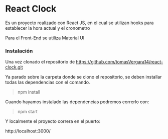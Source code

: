# React Clock

Es un proyecto realizado con React JS, en el cual se utilizan hooks para establecer la hora actual y el cronometro

Para el Front-End se utiliza Material UI

### Instalación

Una vez clonado el repositorio de https://github.com/tomasVergara14/react-clock.git

Ya parado sobre la carpeta donde se clono el repositorio, se deben installar todas las dependencias con el comando.

> npm install

Cuando hayamos instalado las dependencias podremos correrlo con:

> npm start

Y localmente el proyecto correra en el puerto:

http://localhost:3000/